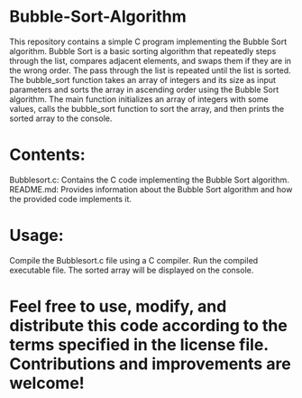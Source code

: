 # Bubble-Sort-Algorithm
This repository contains a simple C program implementing the Bubble Sort algorithm. Bubble Sort is a basic sorting algorithm that repeatedly steps through the list, compares adjacent elements, and swaps them if they are in the wrong order. The pass through the list is repeated until the list is sorted.
The bubble_sort function takes an array of integers and its size as input parameters and sorts the array in ascending order using the Bubble Sort algorithm.
The main function initializes an array of integers with some values, calls the bubble_sort function to sort the array, and then prints the sorted array to the console.

# Contents:
Bubblesort.c: Contains the C code implementing the Bubble Sort algorithm.
<br>
README.md: Provides information about the Bubble Sort algorithm and how the provided code implements it.

# Usage:
Compile the Bubblesort.c file using a C compiler.
Run the compiled executable file.
The sorted array will be displayed on the console.

# Feel free to use, modify, and distribute this code according to the terms specified in the license file. Contributions and improvements are welcome!
